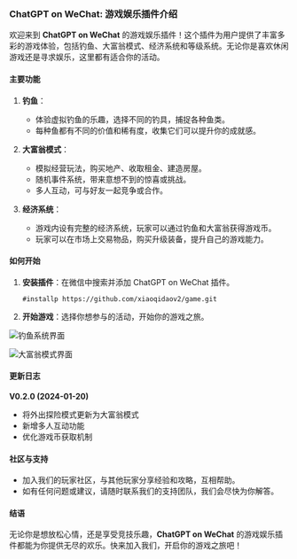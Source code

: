### ChatGPT on WeChat: 游戏娱乐插件介绍

欢迎来到 **ChatGPT on WeChat** 的游戏娱乐插件！这个插件为用户提供了丰富多彩的游戏体验，包括钓鱼、大富翁模式、经济系统和等级系统。无论你是喜欢休闲游戏还是寻求娱乐，这里都有适合你的活动。

#### 主要功能

1. **钓鱼**：
   - 体验虚拟钓鱼的乐趣，选择不同的钓具，捕捉各种鱼类。
   - 每种鱼都有不同的价值和稀有度，收集它们可以提升你的成就感。

2. **大富翁模式**：
   - 模拟经营玩法，购买地产、收取租金、建造房屋。
   - 随机事件系统，带来意想不到的惊喜或挑战。
   - 多人互动，可与好友一起竞争或合作。

3. **经济系统**：
   - 游戏内设有完整的经济系统，玩家可以通过钓鱼和大富翁获得游戏币。
   - 玩家可以在市场上交易物品，购买升级装备，提升自己的游戏能力。

#### 如何开始

1. **安装插件**：在微信中搜索并添加 ChatGPT on WeChat 插件。
   ```
   #installp https://github.com/xiaoqidaov2/game.git
   ```
2. **开始游戏**：选择你想参与的活动，开始你的游戏之旅。

![钓鱼系统界面](https://github.com/user-attachments/assets/ec039c64-de58-4c5c-83ef-97e2c61643d3)

![大富翁模式界面](https://github.com/user-attachments/assets/78780e9e-cdd0-48f4-8d6b-28fd0c63616c)

#### 更新日志

**V0.2.0 (2024-01-20)**
- 将外出探险模式更新为大富翁模式
- 新增多人互动功能
- 优化游戏币获取机制


#### 社区与支持

- 加入我们的玩家社区，与其他玩家分享经验和攻略，互相帮助。
- 如有任何问题或建议，请随时联系我们的支持团队，我们会尽快为你解答。

#### 结语

无论你是想放松心情，还是享受竞技乐趣，**ChatGPT on WeChat** 的游戏娱乐插件都能为你提供无尽的欢乐。快来加入我们，开启你的游戏之旅吧！
